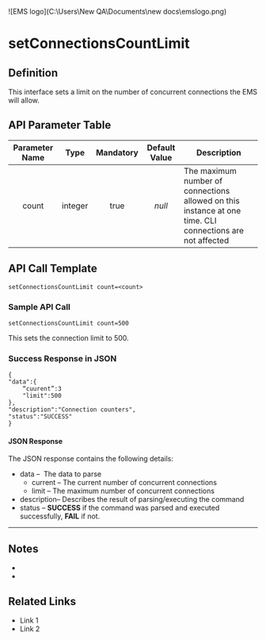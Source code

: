 ![EMS logo](C:\Users\New QA\Documents\new docs\emslogo.png)



# setConnectionsCountLimit



## Definition

This interface sets a limit on the number of concurrent connections the EMS will allow.





## API Parameter Table

| **Parameter Name** |  Type   | Mandatory | Default Value | Description                              |
| :----------------: | :-----: | :-------: | :-----------: | ---------------------------------------- |
|       count        | integer |   true    |    *null*     | The maximum number of connections allowed on this instance at one time. CLI connections are not affected |



## API Call Template

``` 
setConnectionsCountLimit count=<count>
```



### Sample API Call

```
setConnectionsCountLimit count=500
```

This sets the connection limit to 500.



### Success Response in JSON

``` 
{
"data":{
    “cuurent”:3
    "limit":500
},
"description":"Connection counters",
"status":"SUCCESS"
}
```



#### JSON Response

The JSON response contains the following details:

- data –  The data to parse
  - current – The current number of concurrent connections
  - limit – The maximum number of concurrent connections
- description– Describes the result of parsing/executing the command
- status – **SUCCESS** if the command was parsed and executed successfully, **FAIL** if not.

------

## Notes

- ​
- ​





## **Related Links**

- Link 1
- Link 2